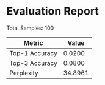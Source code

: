 # Evaluation Report

Total Samples: 100

| Metric | Value |
|--------|-------|
| Top-1 Accuracy | 0.0200 |
| Top-3 Accuracy | 0.0800 |
| Perplexity | 34.8961 |
